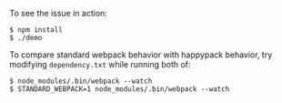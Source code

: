 To see the issue in action:

    $ npm install
    $ ./demo

To compare standard webpack behavior with happypack
behavior, try modifying `dependency.txt` while
running both of:

    $ node_modules/.bin/webpack --watch
    $ STANDARD_WEBPACK=1 node_modules/.bin/webpack --watch
